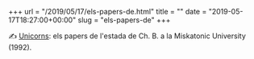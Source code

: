 +++
url = "/2019/05/17/els-papers-de.html"
title = ""
date = "2019-05-17T18:27:00+00:00"
slug = "els-papers-de"
+++

✍️ [Unicorns](/contes/unicorns/): els papers de l'estada de Ch. B. a la Miskatonic University (1992).